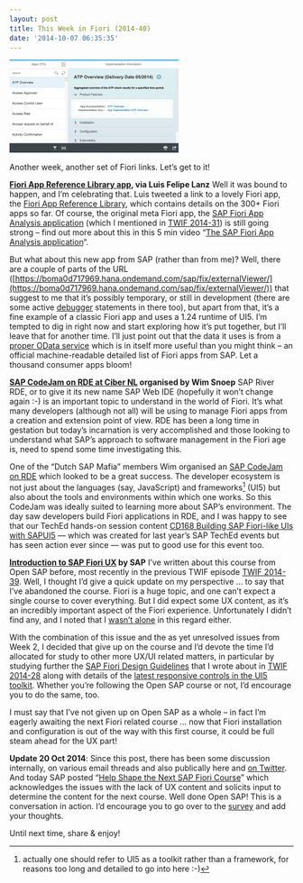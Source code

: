 ```yaml
---
layout: post
title: This Week in Fiori (2014-40)
date: '2014-10-07 06:35:35'
---
```



![Screen Shot 2014-10-07 at 07.33.51](/content/images/2014/10/Screen-Shot-2014-10-07-at-07.33.51-300x165.png)

Another week, another set of Fiori links. Let’s get to it!

**[Fiori App Reference Library app](https://boma0d717969.hana.ondemand.com/sap/fix/externalViewer/), via Luis Felipe Lanz**
Well it was bound to happen, and I’m celebrating that. Luis tweeted a link to a lovely Fiori app, the [Fiori App Reference Library](https://boma0d717969.hana.ondemand.com/sap/fix/externalViewer/), which contains details on the 300+ Fiori apps so far. Of course, the original meta Fiori app, the [SAP Fiori App Analysis application](https://code.bluefinsolutions.com/~dadams/FioriWebinar/AppAnalysis.html) (which I mentioned in [TWIF 2014-31](/2014/08/this-week-in-fiori-2014-31/)) is still going strong – find out more about this in this 5 min video “[The SAP Fiori App Analysis application](https://www.youtube.com/watch?v=aVeQ4adHgaY)“.

But what about this new app from SAP (rather than from me)? Well, there are a couple of parts of the URL ([https://boma0d717969.hana.ondemand.com/sap/fix/externalViewer/](https://boma0d717969.hana.ondemand.com/sap/fix/externalViewer/)) that suggest to me that it’s possibly temporary, or still in development (there are some active [debugger](https://developer.mozilla.org/en-US/docs/Web/JavaScript/Reference/Statements/debugger) statements in there too), but apart from that, it’s a fine example of a classic Fiori app and uses a 1.24 runtime of UI5. I’m tempted to dig in right now and start exploring how it’s put together, but I’ll leave that for another time. I’ll just point out that the data it uses is from a [proper OData service](https://boma0d717969.hana.ondemand.com/sap/fix/externalViewer/services/data.xsodata/) which is in itself more useful than you might think – an official machine-readable detailed list of Fiori apps from SAP. Let a thousand consumer apps bloom!

**[SAP CodeJam on RDE at Ciber NL](http://www.eventbrite.com/e/sap-codejam-eindhoven-river-rde-registration-12714089183) organised by Wim Snoep**
SAP River RDE, or to give it its new name SAP Web IDE (hopefully it won’t change again :-) is an important topic to understand in the world of Fiori. It’s what many developers (although not all) will be using to manage Fiori apps from a creation and extension point of view. RDE has been a long time in gestation but today’s incarnation is very accomplished and those looking to understand what SAP’s approach to software management in the Fiori age is, need to spend some time investigating this.

One of the “Dutch SAP Mafia” members Wim organised an [SAP CodeJam on RDE](http://www.eventbrite.com/e/sap-codejam-eindhoven-river-rde-registration-12714089183) which looked to be a great success. The developer ecosystem is not just about the languages (say, JavaScript) and frameworks[^n] (UI5) but also about the tools and environments within which one works. So this CodeJam was ideally suited to learning more about SAP’s environment. The day saw developers build Fiori applications in RDE, and I was happy to see that our TechEd hands-on session content [CD168 Building SAP Fiori-like UIs with SAPUI5](http://scn.sap.com/community/developer-center/front-end/blog/2013/10/06/building-sap-fiori-like-uis-with-sapui5) — which was created for last year’s SAP TechEd events but has seen action ever since — was put to good use for this event too.

[^n]:actually one should refer to UI5 as a toolkit rather than a framework, for reasons too long and detailed to go into here :-)

**[Introduction to SAP Fiori UX](http://open.sap.com/courses/fiori1) by SAP**
I’ve written about this course from Open SAP before, most recently in the previous TWIF episode [TWIF 2014-39](/2014/09/this-week-in-fiori-2014-39/). Well, I thought I’d give a quick update on my perspective … to say that I’ve abandoned the course. Fiori is a huge topic, and one can’t expect a single course to cover everything. But I did expect some UX content, as it’s an incredibly important aspect of the Fiori experience. Unfortunately I didn’t find any, and I noted that I [wasn’t alone](https://twitter.com/ByteDoc/status/518806002314264577) in this regard either.

With the combination of this issue and the as yet unresolved issues from Week 2, I decided that give up on the course and I’d devote the time I’d allocated for study to other more UX/UI related matters, in particular by studying further the [SAP Fiori Design Guidelines](http://experience.sap.com/fiori-guidelines/index.html) that I wrote about in [TWIF 2014-28](/2014/07/this-week-in-fiori-2014-28/) along with details of the [latest responsive controls in the UI5 toolkit](https://openui5.hana.ondemand.com/explored.html). Whether you’re following the Open SAP course or not, I’d encourage you to do the same, too.

I must say that I’ve not given up on Open SAP as a whole – in fact I’m eagerly awaiting the next Fiori related course … now that Fiori installation and configuration is out of the way with this first course, it could be full steam ahead for the UX part!

**Update 20 Oct 2014**: Since this post, there has been some discussion internally, on various email threads and also publically here and [on Twitter](https://twitter.com/qmacro/status/523472656457531392). And today SAP posted “[Help Shape the Next SAP Fiori Course](http://scn.sap.com/community/opensap/blog/2014/10/20/help-shape-the-next-sap-fiori-ux-course)” which acknowledges the issues with the lack of UX content and solicits input to determine the content for the next course. Well done Open SAP! This is a conversation in action. I’d encourage you to go over to the [survey](https://www.sapsurvey.com/cgi-bin/qwebcorporate.dll?idx=8SCKQZ) and add your thoughts.

Until next time, share & enjoy!


